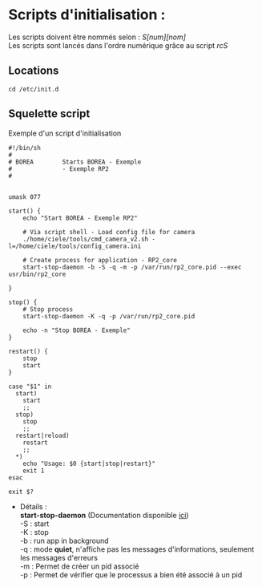 # Scripts d'initialisation :

Les scripts doivent être nommés selon : _S[num][nom]_  
Les scripts sont lancés dans l'ordre numérique grâce au script _rcS_  

## Locations
```shell
cd /etc/init.d
```

## Squelette script

Exemple d'un script d'initialisation

```shell
#!/bin/sh
#
# BOREA        Starts BOREA - Exemple
#              - Exemple RP2
#


umask 077

start() {
    echo "Start BOREA - Exemple RP2" 

    # Via script shell - Load config file for camera
    ./home/ciele/tools/cmd_camera_v2.sh -l=/home/ciele/tools/config_camera.ini

    # Create process for application - RP2_core
    start-stop-daemon -b -S -q -m -p /var/run/rp2_core.pid --exec usr/bin/rp2_core

}

stop() {
    # Stop process
    start-stop-daemon -K -q -p /var/run/rp2_core.pid

	echo -n "Stop BOREA - Exemple"
}

restart() {
	stop
	start
}

case "$1" in
  start)
	start
	;;
  stop)
	stop
	;;
  restart|reload)
	restart
	;;
  *)
	echo "Usage: $0 {start|stop|restart}"
	exit 1
esac

exit $?
```

- Détails :  
**start-stop-daemon** (Documentation disponible [ici](http://manpages.ubuntu.com/manpages/xenial/fr/man8/start-stop-daemon.8.html))  
    -S : start  
    -K : stop  
    -b : run app in background  
    -q : mode **quiet**, n'affiche pas les messages d'informations, seulement les messages d'erreurs  
    -m : Permet de créer un pid associé  
    -p : Permet de vérifier que le processus a bien été associé à un pid  

